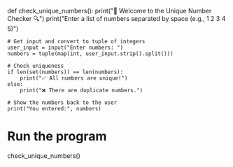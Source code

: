 def check_unique_numbers():
    print("🔢 Welcome to the Unique Number Checker 🔍")
    print("Enter a list of numbers separated by space (e.g., 1 2 3 4 5)")

    # Get input and convert to tuple of integers
    user_input = input("Enter numbers: ")
    numbers = tuple(map(int, user_input.strip().split()))

    # Check uniqueness
    if len(set(numbers)) == len(numbers):
        print("✅ All numbers are unique!")
    else:
        print("❌ There are duplicate numbers.")

    # Show the numbers back to the user
    print("You entered:", numbers)

# Run the program
check_unique_numbers()

